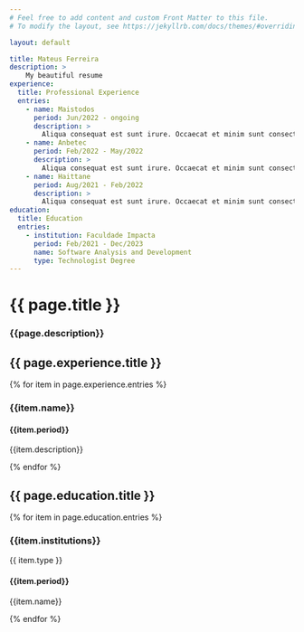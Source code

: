 ```yaml
---
# Feel free to add content and custom Front Matter to this file.
# To modify the layout, see https://jekyllrb.com/docs/themes/#overriding-theme-defaults

layout: default

title: Mateus Ferreira
description: >
    My beautiful resume
experience:
  title: Professional Experience
  entries:
    - name: Maistodos
      period: Jun/2022 - ongoing
      description: >
        Aliqua consequat est sunt irure. Occaecat et minim sunt consectetur voluptate minim cillum culpa. Duis proident officia labore aliquip ea proident quis magna eiusmod magna. Anim est cillum tempor nulla culpa anim.
    - name: Anbetec
      period: Feb/2022 - May/2022
      description: >
        Aliqua consequat est sunt irure. Occaecat et minim sunt consectetur voluptate minim cillum culpa. Duis proident officia labore aliquip ea proident quis magna eiusmod magna. Anim est cillum tempor nulla culpa anim.
    - name: Haittane
      period: Aug/2021 - Feb/2022
      description: >
        Aliqua consequat est sunt irure. Occaecat et minim sunt consectetur voluptate minim cillum culpa. Duis proident officia labore aliquip ea proident quis magna eiusmod magna. Anim est cillum tempor nulla culpa anim.
education:
  title: Education
  entries:
    - institution: Faculdade Impacta
      period: Feb/2021 - Dec/2023
      name: Software Analysis and Development
      type: Technologist Degree
---
```


# {{ page.title }}

### {{page.description}}

<div class="section">
  <h2> {{ page.experience.title }} </h2>
  {% for item in page.experience.entries %}
    <h3> {{item.name}} </h3>
    <h4> {{item.period}} </h4>
    <p> {{item.description}} </p>
  {% endfor %}
</div>

<div class="section">
  <h2> {{ page.education.title }} </h2>
  {% for item in page.education.entries %}
    <h3> {{item.institutions}} </h3>
    <span>{{ item.type }}</span>
    <h4> {{item.period}} </h4>
    <p> {{item.name}} </p>
  {% endfor %}
</div>

<!-- <img src="/assets/img/javascript-original.svg" class="icon"> -->